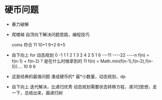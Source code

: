 # 硬币问题

- 暴力破解
- 爬楼梯  自顶向下解决问题思路，编程技巧
    
    coins 符合
    11 10+1 9+2 6+5
- 自下向上 for 动态规划
0 -1
1 1
2 1
3 2
4 2
5 1
6 
---11
----22
----n
f(n) = f(n-1) + f(n-2) ? 是在什么时候拿到的
          11  f(n) = Math.min(f(n-1),f(n-2),f(n-5))....
    10    9     6

- 这是经典的最值问题  凑成硬币的* 最*小数量，动态规划，dp
- 自下向上 迭代解决，比递归优秀
     动态规划需要状态转移方程，递3归思想，走一下，总结出来，画递归树         